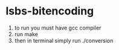 # lsbs-bitencoding

1. to run you must have gcc compiler 
2. run make
3. then in terminal simply run ./conversion
